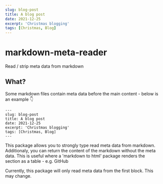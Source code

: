 ```yaml
---
slug: blog-post
title: A blog post
date: 2021-12-25
excerpt: 'Christmas blogging'
tags: [Christmas, Blog]
---
```


# markdown-meta-reader

Read / strip meta data from markdown

## What?

Some markdown files contain meta data before the main content - below is an example 👇

```
---
slug: blog-post
title: A blog post
date: 2021-12-25
excerpt: 'Christmas blogging'
tags: [Christmas, Blog]
---
```

This package allows you to strongly type read meta data from markdown.
Additionaly, you can return the content of the markdown without the meta data.
This is useful where a 'markdown to html' package renders the section as a table - e.g. GitHub

Currently, this package will only read meta data from the first block.
This may change.
